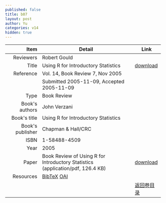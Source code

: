 ```yaml
---
published: false
title: b07
layout: post
author: Yu
categories: v14
hidden: true
---
```


| Item | Detail | Link |
|---:|---|---|
| Reviewers | Robert Gould| |
| Title |Using R for Introductory Statistics | [download](http://www.jstatsoft.org/v14/b07/paper) |
| Reference |Vol. 14, Book Review 7, Nov 2005 | |
| | Submitted 2005-11-09, Accepted 2005-11-09| | 
| Type | Book Review| |
| Book's authors | John Verzani| |
| Book's title | Using R for Introductory Statistics| |
| Book's publisher | Chapman & Hall/CRC| |
| ISBN | 1-58488-4509| |
| Year | 2005| |
| Paper | Book Review of Using R for Introductory Statistics  (application/pdf, 126.4 KB)| [download](http://www.jstatsoft.org/v14/b07/paper) |
| Resources | [BibTeX](http://www.jstatsoft.org/v14/b07/bibtex) [OAI](http://www.jstatsoft.org/oai?verb=GetRecord&identifier=oai.jstatsoft/v14/b07&prefix=oai_dc)| |
| |  | [返回卷目录]({{site.baseurl}}/volume/v14.html) |